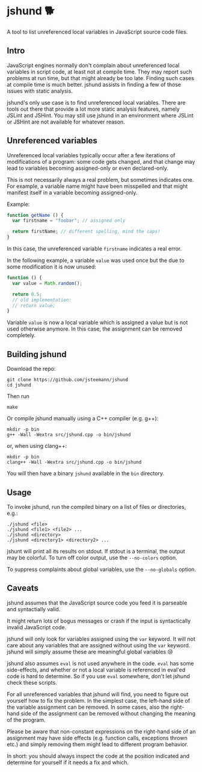 jshund :dog2:
=============
A tool to list unreferenced local variables in JavaScript source code files.

Intro
-----
JavaScript engines normally don't complain about unreferenced local variables 
in script code, at least not at compile time. They may report such problems at
run time, but that might already be too late. Finding such cases at compile
time is much better. jshund assists in finding a few of those issues with
static analysis.

jshund's only use case is to find unreferenced local variables. There are tools
out there that provide a lot more static analysis features, namely JSLint and
JSHint. You may still use jshund in an environment where JSLint or JSHint are
not available for whatever reason.

Unreferenced variables
----------------------
Unreferenced local variables typically occur after a few iterations of 
modifications of a program: some code gets changed, and that change may lead
to variables becoming assigned-only or even declared-only. 

This is not necessarily always a real problem, but sometimes indicates one. 
For example, a variable name might have been misspelled and that might manifest 
itself in a variable becoming assigned-only.

Example:
```javascript
function getName () {
  var firstname = "foobar"; // assigned only

  return firstName; // different spelling, mind the caps!
}
```

In this case, the unreferenced variable `firstname` indicates a real error.

In the following example, a variable `value` was used once but the due to some
modification it is now unused:

```javascript
function () {
  var value = Math.random();

  return 0.5;
  // old implementation:
  // return value;
}
```

Variable `value` is now a local variable which is assigned a value but is not 
used otherwise anymore. In this case, the assignment can be removed completely. 
    
Building jshund
---------------
Download the repo:

    git clone https://github.com/jsteemann/jshund
    cd jshund 

Then run

    make

Or compile jshund manually using a C++ compiler (e.g. g++):

    mkdir -p bin
    g++ -Wall -Wextra src/jshund.cpp -o bin/jshund

or, when using clang++:

    mkdir -p bin
    clang++ -Wall -Wextra src/jshund.cpp -o bin/jshund

You will then have a binary `jshund` available in the `bin` directory.

Usage
-----
To invoke jshund, run the compiled binary on a list of files or directories, 
e.g.:

    ./jshund <file>
    ./jshund <file1> <file2> ...
    ./jshund <directory>
    ./jshund <directory1> <directory2> ...

jshunt will print all its results on stdout. If stdout is a terminal, the 
output may be colorful. To turn off color output, use the `--no-colors` option.

To suppress complaints about global variables, use the `--no-globals` option.

Caveats
-------
jshund assumes that the JavaScript source code you feed it is parseable and 
syntactially valid. 

It might return lots of bogus messages or crash if the input is syntactically 
invalid JavaScript code.

jshund will only look for variables assigned using the `var` keyword. It will
not care about any variables that are assigned without using the `var` keyword.
jshund will simply assume these are meaningful global variables :cry:

jshund also assumes `eval` is not used anywhere in the code. `eval` has some
side-effects, and whether or not a local variable is referenced in eval'ed
code is hard to determine. So if you use `eval` somewhere, don't let jshund
check these scripts.

For all unreferenced variables that jshund will find, you need to figure out
yourself how to fix the problem. In the simplest case, the left-hand side of 
the variable assignment can be removed. In some cases, also the right-hand
side of the assignment can be removed without changing the meaning of the
program.

Please be aware that non-constant expressions on the right-hand side of an 
assignment may have side effects (e.g. function calls, exceptions thrown etc.) 
and simply removing them might lead to different program behavior.

In short: you should always inspect the code at the position indicated and 
determine for yourself if it needs a fix and which.
